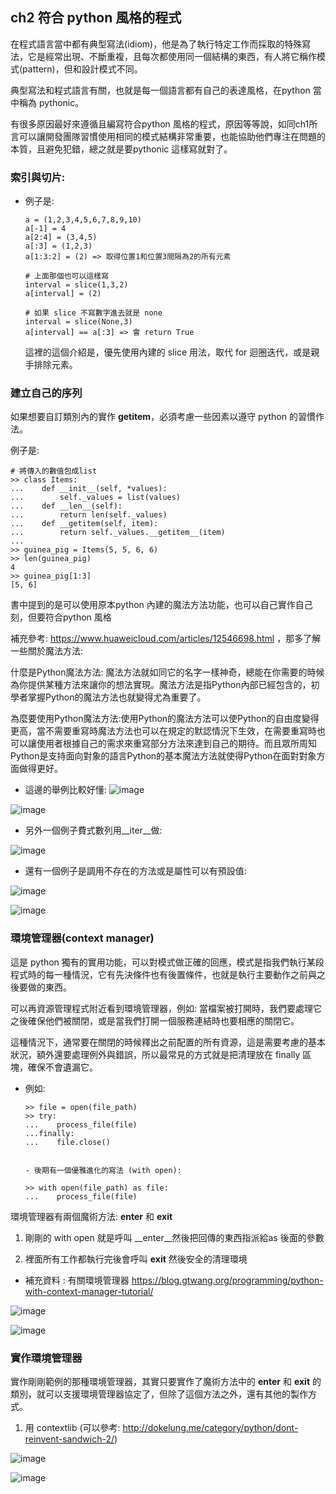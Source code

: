 ## ch2 符合 python 風格的程式

在程式語言當中都有典型寫法(idiom)，他是為了執行特定工作而採取的特殊寫法，它是經常出現、不斷重複，且每次都使用同一個結構的東西，有人將它稱作模式(pattern)，但和設計模式不同。

典型寫法和程式語言有關，也就是每一個語言都有自己的表達風格，在python 當中稱為 pythonic。

有很多原因最好來遵循且編寫符合python 風格的程式，原因等等說，如同ch1所言可以讓開發團隊習慣使用相同的模式結構非常重要，也能協助他們專注在問題的本質，且避免犯錯，總之就是要pythonic 這樣寫就對了。

### 索引與切片:

  - 例子是: 
    
    ```
    a = (1,2,3,4,5,6,7,8,9,10)   
    a[-1] = 4
    a[2:4] = (3,4,5)
    a[:3] = (1,2,3)
    a[1:3:2] = (2) => 取得位置1和位置3間隔為2的所有元素
    
    # 上面那個也可以這樣寫
    interval = slice(1,3,2)
    a[interval] = (2)
    
    # 如果 slice 不寫數字進去就是 none
    interval = slice(None,3)
    a[interval] == a[:3] => 會 return True
    ```
    
    這裡的這個介紹是，優先使用內建的 slice 用法，取代 for 迴圈迭代，或是親手排除元素。
    
### 建立自己的序列 

如果想要自訂類別內的實作 __getitem__，必須考慮一些因素以遵守 python 的習慣作法。

例子是:
      
```
# 將傳入的數值包成list
>> class Items:
...    def __init__(self, *values):
...        self._values = list(values)
...    def __len__(self):
...        return len(self._values)
...    def __getitem(self, item):
...        return self._values.__getitem__(item)
...
>> guinea_pig = Items(5, 5, 6, 6)
>> len(guinea_pig)
4
>> guinea_pig[1:3]
[5, 6]
```
     
     
書中提到的是可以使用原本python 內建的魔法方法功能，也可以自己實作自己刻，但要符合python 風格

補充參考: https://www.huaweicloud.com/articles/12546698.html ，那多了解一些關於魔法方法:

什麼是Python魔法方法: 魔法方法就如同它的名字一樣神奇，總能在你需要的時候為你提供某種方法來讓你的想法實現。魔法方法是指Python內部已經包含的，初學者掌握Python的魔法方法也就變得尤為重要了。

為麼要使用Python魔法方法:使用Python的魔法方法可以使Python的自由度變得更高，當不需要重寫時魔法方法也可以在規定的默認情況下生效，在需要重寫時也可以讓使用者根據自己的需求來重寫部分方法來達到自己的期待。而且眾所周知Python是支持面向對象的語言Python的基本魔法方法就使得Python在面對對象方面做得更好。
     
- 這邊的舉例比較好懂:
![image](https://user-images.githubusercontent.com/76892468/126800913-fde1bddf-dc92-4a7a-a87b-2cfeee625773.png)

![image](https://user-images.githubusercontent.com/76892468/126800963-04084a56-6399-4b1d-9258-c7324a0b153a.png)
- 另外一個例子費式數列用__iter__做:

![image](https://user-images.githubusercontent.com/76892468/126801113-9c949007-8e56-4c9d-9398-e71cdec09fcf.png)

- 還有一個例子是調用不存在的方法或是屬性可以有預設值:

![image](https://user-images.githubusercontent.com/76892468/126801285-d33f230e-1f55-4378-9d29-cd34deee64f5.png)

![image](https://user-images.githubusercontent.com/76892468/126801408-15202a9b-dab5-4fe8-821f-a3f260243c5d.png)
     
  ### 環境管理器(context manager)
  
  這是 python 獨有的實用功能，可以對模式做正確的回應，模式是指我們執行某段程式時的每一種情況，它有先決條件也有後置條件，也就是執行主要動作之前與之後要做的東西。
  
  可以再資源管理程式附近看到環境管理器，例如: 當檔案被打開時，我們要處理它之後確保他們被關閉，或是當我們打開一個服務連結時也要相應的關閉它。
  
  這種情況下，通常要在關閉的時候釋出之前配置的所有資源，這是需要考慮的基本狀況，額外還要處理例外與錯誤，所以最常見的方式就是把清理放在 finally 區塊，確保不會遺漏它。
  - 例如:
  
      ```
      >> file = open(file_path)
      >> try:
      ...    process_file(file)
      ...finally:
      ...    file.close()
            
      
      - 後期有一個優雅進化的寫法 (with open):
      
      >> with open(file_path) as file:
      ...    process_file(file)

      ```
   環境管理器有兩個魔術方法: __enter__ 和 __exit__
   
   1. 剛剛的 with open 就是呼叫 __enter__然後把回傳的東西指派給as 後面的參數
   
   2. 裡面所有工作都執行完後會呼叫 __exit__ 然後安全的清理環境

   - 補充資料 : 有關環境管理器 https://blog.gtwang.org/programming/python-with-context-manager-tutorial/
   
   ![image](https://user-images.githubusercontent.com/76892468/126807902-8a18c37d-e5ec-4023-a301-bbb6d7570db4.png)
   
   ![image](https://user-images.githubusercontent.com/76892468/126807949-4aea4bda-a36b-4cd5-a7d5-391df3eee69e.png)
   
   ### 實作環境管理器
   
   實作剛剛範例的那種環境管理器，其實只要實作了魔術方法中的 __enter__ 和 __exit__ 的類別，就可以支援環境管理器協定了，但除了這個方法之外，還有其他的製作方式。
   
   1. 用 contextlib (可以參考: http://dokelung.me/category/python/dont-reinvent-sandwich-2/)
   
   ![image](https://user-images.githubusercontent.com/76892468/127176289-c545c21a-753b-40a7-a88c-5407b9982b52.png)
   
   ![image](https://user-images.githubusercontent.com/76892468/127176386-a3e65d03-2dbc-474c-b710-d85fa63f2b1c.png)

